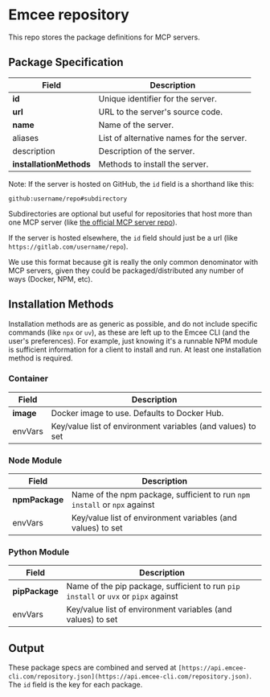 # Emcee repository

This repo stores the package definitions for MCP servers.

## Package Specification

| Field                   | Description                               |
| ----------------------- | ----------------------------------------- |
| **id**                  | Unique identifier for the server.         |
| **url**                 | URL to the server's source code.          |
| **name**                | Name of the server.                       |
| aliases                 | List of alternative names for the server. |
| description             | Description of the server.                |
| **installationMethods** | Methods to install the server.            |

Note: If the server is hosted on GitHub, the `id` field is a shorthand like this:

```
github:username/repo#subdirectory
```

Subdirectories are optional but useful for repositories that host more than one MCP server (like [the official MCP server repo](http://github.com/modelcontextprotocol/servers)).

If the server is hosted elsewhere, the `id` field should just be a url (like `https://gitlab.com/username/repo`).

We use this format because git is really the only common denominator with MCP servers, given they could be packaged/distributed any number of ways (Docker, NPM, etc).

## Installation Methods

Installation methods are as generic as possible, and do not include specific commands (like `npx` or `uv`), as these are left up to the Emcee CLI (and the user's preferences). For example, just knowing it's a runnable NPM module is sufficient information for a client to install and run. At least one installation method is required.

### Container

| Field     | Description                                                 |
| --------- | ----------------------------------------------------------- |
| **image** | Docker image to use. Defaults to Docker Hub.                |
| envVars   | Key/value list of environment variables (and values) to set |

### Node Module

| Field          | Description                                                               |
| -------------- | ------------------------------------------------------------------------- |
| **npmPackage** | Name of the npm package, sufficient to run `npm install` or `npx` against |
| envVars        | Key/value list of environment variables (and values) to set               |

### Python Module

| Field          | Description                                                                         |
| -------------- | ----------------------------------------------------------------------------------- |
| **pipPackage** | Name of the pip package, sufficient to run `pip install` or `uvx` or `pipx` against |
| envVars        | Key/value list of environment variables (and values) to set                         |

## Output

These package specs are combined and served at `[https://api.emcee-cli.com/repository.json](https://api.emcee-cli.com/repository.json)`. The `id` field is the key for each package.
